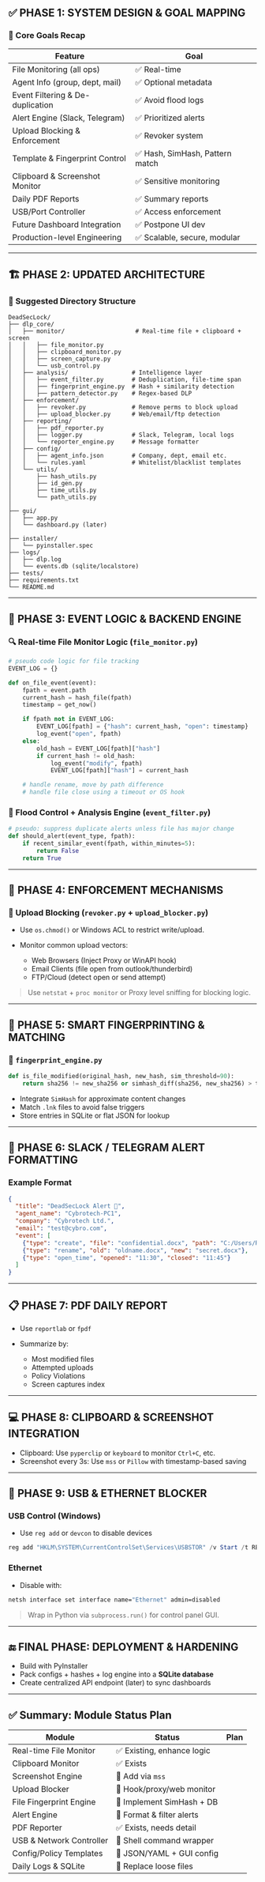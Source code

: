 ## ✅ PHASE 1: SYSTEM DESIGN & GOAL MAPPING

### 🎯 Core Goals Recap

| Feature                          | Goal                           |
| -------------------------------- | ------------------------------ |
| File Monitoring (all ops)        | ✅ Real-time                    |
| Agent Info (group, dept, mail)   | ✅ Optional metadata            |
| Event Filtering & De-duplication | ✅ Avoid flood logs             |
| Alert Engine (Slack, Telegram)   | ✅ Prioritized alerts           |
| Upload Blocking & Enforcement    | ✅ Revoker system               |
| Template & Fingerprint Control   | ✅ Hash, SimHash, Pattern match |
| Clipboard & Screenshot Monitor   | ✅ Sensitive monitoring         |
| Daily PDF Reports                | ✅ Summary reports              |
| USB/Port Controller              | ✅ Access enforcement           |
| Future Dashboard Integration     | ✅ Postpone UI dev              |
| Production-level Engineering     | ✅ Scalable, secure, modular    |

---

## 🏗️ PHASE 2: UPDATED ARCHITECTURE

### 📁 Suggested Directory Structure

```
DeadSecLock/
├── dlp_core/
│   ├── monitor/                    # Real-time file + clipboard + screen
│   │   ├── file_monitor.py
│   │   ├── clipboard_monitor.py
│   │   ├── screen_capture.py
│   │   └── usb_control.py
│   ├── analysis/                  # Intelligence layer
│   │   ├── event_filter.py        # Deduplication, file-time span
│   │   ├── fingerprint_engine.py  # Hash + similarity detection
│   │   ├── pattern_detector.py    # Regex-based DLP
│   ├── enforcement/
│   │   ├── revoker.py             # Remove perms to block upload
│   │   ├── upload_blocker.py      # Web/email/ftp detection
│   ├── reporting/
│   │   ├── pdf_reporter.py
│   │   ├── logger.py              # Slack, Telegram, local logs
│   │   └── reporter_engine.py     # Message formatter
│   ├── config/
│   │   ├── agent_info.json        # Company, dept, email etc.
│   │   └── rules.yaml             # Whitelist/blacklist templates
│   └── utils/
│       ├── hash_utils.py
│       ├── id_gen.py
│       ├── time_utils.py
│       └── path_utils.py
│
├── gui/
│   ├── app.py
│   └── dashboard.py (later)
│
├── installer/
│   └── pyinstaller.spec
├── logs/
│   ├── dlp.log
│   └── events.db (sqlite/localstore)
├── tests/
├── requirements.txt
└── README.md
```

---

## 🧠 PHASE 3: EVENT LOGIC & BACKEND ENGINE

### 🔍 Real-time File Monitor Logic (`file_monitor.py`)

```python
# pseudo code logic for file tracking
EVENT_LOG = {}

def on_file_event(event):
    fpath = event.path
    current_hash = hash_file(fpath)
    timestamp = get_now()

    if fpath not in EVENT_LOG:
        EVENT_LOG[fpath] = {"hash": current_hash, "open": timestamp}
        log_event("open", fpath)
    else:
        old_hash = EVENT_LOG[fpath]["hash"]
        if current_hash != old_hash:
            log_event("modify", fpath)
            EVENT_LOG[fpath]["hash"] = current_hash

    # handle rename, move by path difference
    # handle file close using a timeout or OS hook
```

### 🧹 Flood Control + Analysis Engine (`event_filter.py`)

```python
# pseudo: suppress duplicate alerts unless file has major change
def should_alert(event_type, fpath):
    if recent_similar_event(fpath, within_minutes=5):
        return False
    return True
```

---

## 🔐 PHASE 4: ENFORCEMENT MECHANISMS

### 🛑 Upload Blocking (`revoker.py` + `upload_blocker.py`)

* Use `os.chmod()` or Windows ACL to restrict write/upload.
* Monitor common upload vectors:

  * Web Browsers (Inject Proxy or WinAPI hook)
  * Email Clients (file open from outlook/thunderbird)
  * FTP/Cloud (detect open or send attempt)

> Use `netstat` + `proc monitor` or Proxy level sniffing for blocking logic.

---

## 🧠 PHASE 5: SMART FINGERPRINTING & MATCHING

### 🧬 `fingerprint_engine.py`

```python
def is_file_modified(original_hash, new_hash, sim_threshold=90):
    return sha256 != new_sha256 or simhash_diff(sha256, new_sha256) > threshold
```

* Integrate `SimHash` for approximate content changes
* Match `.lnk` files to avoid false triggers
* Store entries in SQLite or flat JSON for lookup

---

## 🔔 PHASE 6: SLACK / TELEGRAM ALERT FORMATTING

### Example Format

```json
{
  "title": "DeadSecLock Alert 🚨",
  "agent_name": "Cybrotech-PC1",
  "company": "Cybrotech Ltd.",
  "email": "test@cybro.com",
  "event": [
    {"type": "create", "file": "confidential.docx", "path": "C:/Users/Reports"},
    {"type": "rename", "old": "oldname.docx", "new": "secret.docx"},
    {"type": "open_time", "opened": "11:30", "closed": "11:45"}
  ]
}
```

---

## 📋 PHASE 7: PDF DAILY REPORT

* Use `reportlab` or `fpdf`
* Summarize by:

  * Most modified files
  * Attempted uploads
  * Policy Violations
  * Screen captures index

---

## 💻 PHASE 8: CLIPBOARD & SCREENSHOT INTEGRATION

* Clipboard: Use `pyperclip` or `keyboard` to monitor `Ctrl+C`, etc.
* Screenshot every 3s: Use `mss` or `Pillow` with timestamp-based saving

---

## 🧰 PHASE 9: USB & ETHERNET BLOCKER

### USB Control (Windows)

* Use `reg add` or `devcon` to disable devices

```powershell
reg add "HKLM\SYSTEM\CurrentControlSet\Services\USBSTOR" /v Start /t REG_DWORD /d 4 /f
```

### Ethernet

* Disable with:

```cmd
netsh interface set interface name="Ethernet" admin=disabled
```

> Wrap in Python via `subprocess.run()` for control panel GUI.

---

## 🔚 FINAL PHASE: DEPLOYMENT & HARDENING

* Build with PyInstaller
* Pack configs + hashes + log engine into a **SQLite database**
* Create centralized API endpoint (later) to sync dashboards

---

## ✅ Summary: Module Status Plan

| Module                   | Status                    | Plan |
| ------------------------ | ------------------------- | ---- |
| Real-time File Monitor   | ✅ Existing, enhance logic |      |
| Clipboard Monitor        | ✅ Exists                  |      |
| Screenshot Engine        | 🔄 Add via `mss`          |      |
| Upload Blocker           | 🔄 Hook/proxy/web monitor |      |
| File Fingerprint Engine  | 🔄 Implement SimHash + DB |      |
| Alert Engine             | 🔄 Format & filter alerts |      |
| PDF Reporter             | ✅ Exists, needs detail    |      |
| USB & Network Controller | 🔄 Shell command wrapper  |      |
| Config/Policy Templates  | 🔄 JSON/YAML + GUI config |      |
| Daily Logs & SQLite      | 🔄 Replace loose files    |      |
